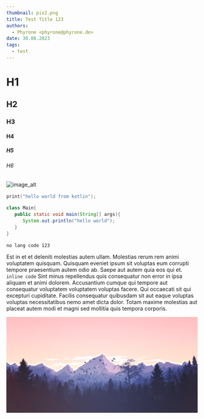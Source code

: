 ```yaml
---
thumbnail: pix2.png
title: Test Title 123
authors:
  - Phyrone <phyrone@phyrone.de>
date: 30.08.2023
tags:
  - test
---
```


# H1

## H2

### H3

#### H4

##### H5

###### H6

![image_alt](_media/bg_sunset_1_reduced.png)


```kotlin
print("hello world from kotlin");

```

```java
class Main{
   public static void main(String[] args){
      System.out.println("hello world");
   }
}
```

```
no lang code 123
```

Est in et et deleniti molestias autem ullam. Molestias rerum rem animi voluptatem quisquam. Quisquam eveniet ipsum sit
voluptas eum corrupti tempore praesentium autem odio ab. Saepe aut autem quia eos qui et. `inline code` Sint minus
repellendus quis
consequatur non error in ipsa aliquam et animi dolorem. Accusantium cumque qui tempore aut consequatur voluptatem
voluptatem voluptas facere. Qui occaecati sit qui excepturi cupiditate. Facilis consequatur quibusdam sit aut eaque
voluptas voluptas necessitatibus nemo amet dicta dolor. Totam maxime molestias aut placeat autem modi et magni sed
mollitia quis tempora corporis.

![mountains](_media/mountains.png)